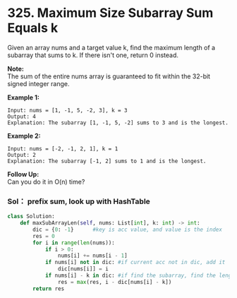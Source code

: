 # 325. Maximum Size Subarray Sum Equals k

Given an array nums and a target value k, find the maximum length of a subarray that sums to k. If there isn't one, return 0 instead.

**Note:**  
The sum of the entire nums array is guaranteed to fit within the 32-bit signed integer range.

**Example 1:**

```text
Input: nums = [1, -1, 5, -2, 3], k = 3
Output: 4 
Explanation: The subarray [1, -1, 5, -2] sums to 3 and is the longest.
```

**Example 2:**

```text
Input: nums = [-2, -1, 2, 1], k = 1
Output: 2 
Explanation: The subarray [-1, 2] sums to 1 and is the longest.
```

**Follow Up:**  
Can you do it in O\(n\) time?

### Sol： prefix sum, look up with HashTable

```python
class Solution:
    def maxSubArrayLen(self, nums: List[int], k: int) -> int:
        dic = {0: -1}      #key is acc value, and value is the index
        res = 0
        for i in range(len(nums)):
            if i > 0:
                nums[i] += nums[i - 1]
            if nums[i] not in dic: #if current acc not in dic, add it
                dic[nums[i]] = i
            if nums[i] - k in dic: #if find the subarray, find the length
                res = max(res, i - dic[nums[i] - k])
        return res
```

